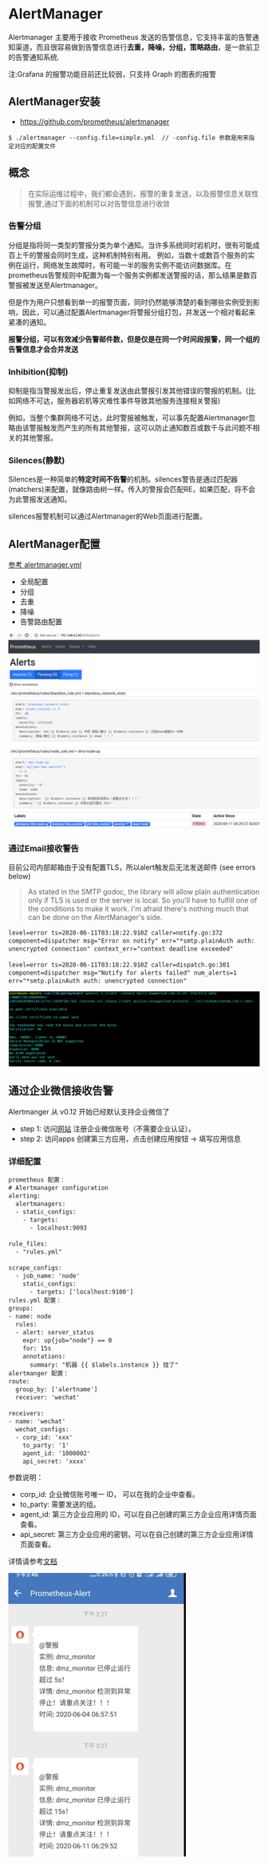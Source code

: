 # AlertManager

Alertmanager 主要用于接收 Prometheus 发送的告警信息，它支持丰富的告警通知渠道，而且很容易做到告警信息进行**去重，降噪，分组，策略路由**，是一款前卫的告警通知系统.

注:Grafana 的报警功能目前还比较弱，只支持 Graph 的图表的报警

## AlertManager安装

- https://github.com/prometheus/alertmanager

`$ ./alertmanager --config.file=simple.yml  // -config.file 参数是用来指定对应的配置文件`

## 概念

> 在实际运维过程中，我们都会遇到，报警的重复发送，以及报警信息关联性报警,通过下面的机制可以对告警信息进行收敛

### 告警分组

分组是指将同一类型的警报分类为单个通知。当许多系统同时宕机时，很有可能成百上千的警报会同时生成，这种机制特别有用。
例如，当数十或数百个服务的实例在运行，网络发生故障时，有可能一半的服务实例不能访问数据库。在prometheus告警规则中配置为每一个服务实例都发送警报的话，那么结果是数百警报被发送至Alertmanager。

但是作为用户只想看到单一的报警页面，同时仍然能够清楚的看到哪些实例受到影响，因此，可以通过配置Alertmanager将警报分组打包，并发送一个相对看起来紧凑的通知。

**报警分组，可以有效减少告警邮件数，但是仅是在同一个时间段报警，同一个组的告警信息才会合并发送**

### Inhibition(抑制)

抑制是指当警报发出后，停止重复发送由此警报引发其他错误的警报的机制。(比如网络不可达，服务器宕机等灾难性事件导致其他服务连接相关警报)

例如，当整个集群网络不可达，此时警报被触发，可以事先配置Alertmanager忽略由该警报触发而产生的所有其他警报，这可以防止通知数百或数千与此问题不相关的其他警报。

### Silences(静默)

Silences是一种简单的**特定时间不告警**的机制。silences警告是通过匹配器(matchers)来配置，就像路由树一样。传入的警报会匹配RE，如果匹配，将不会为此警报发送通知。

silences报警机制可以通过Alertmanager的Web页面进行配置。

## AlertManager配置

[参考 alertmanager.yml](http://git.augmentum.com.cn/AugCI/knowledgebase/blob/master/%E7%9B%91%E6%8E%A7/Prometheus/config/alertmanager.yml)

- 全局配置
- 分组
- 去重
- 降噪
- 告警路由配置

![alert-1](./images/alert-1.png)

### 通过Email接收警告

目前公司内部邮箱由于没有配置TLS，所以alert触发后无法发送邮件 (see errors below)

> As stated in the SMTP godoc, the library will allow plain authentication only if TLS is used or the server is local. So you'll have to fulfill one of the conditions to make it work. I'm afraid there's nothing much that can be done on the AlertManager's side.

```
level=error ts=2020-06-11T03:18:22.910Z caller=notify.go:372 component=dispatcher msg="Error on notify" err="*smtp.plainAuth auth: unencrypted connection" context_err="context deadline exceeded"

level=error ts=2020-06-11T03:18:22.910Z caller=dispatch.go:301 component=dispatcher msg="Notify for alerts failed" num_alerts=1 err="*smtp.plainAuth auth: unencrypted connection"

```

![Email-TLS](./images/TLS.png)

## 通过企业微信接收告警

Alertmanger 从 v0.12 开始已经默认支持企业微信了

- step 1: 访问[网站](https://work.weixin.qq.com/) 注册企业微信账号（不需要企业认证）。
- step 2: 访问apps 创建第三方应用，点击创建应用按钮 -> 填写应用信息

### 详细配置

```
prometheus 配置：
# Alertmanager configuration
alerting:
  alertmanagers:
  - static_configs:
    - targets:
      - localhost:9093

rule_files:
  - "rules.yml"

scrape_configs:
  - job_name: 'node'
    static_configs:
      - targets: ['localhost:9100']
rules.yml 配置：
groups:
- name: node
  rules:
  - alert: server_status
    expr: up{job="node"} == 0
    for: 15s
    annotations:
      summary: "机器 {{ $labels.instance }} 挂了"
alertmanger 配置：
route:
  group_by: ['alertname']
  receiver: 'wechat'

receivers:
- name: 'wechat'
  wechat_configs:
  - corp_id: 'xxx'
    to_party: '1'
    agent_id: '1000002'
    api_secret: 'xxxx'
```

参数说明：

- corp_id: 企业微信账号唯一 ID， 可以在我的企业中查看。
- to_party: 需要发送的组。
- agent_id: 第三方企业应用的 ID，可以在自己创建的第三方企业应用详情页面查看。
- api_secret: 第三方企业应用的密钥，可以在自己创建的第三方企业应用详情页面查看。

详情请参考[文档](https://work.weixin.qq.com/api/doc/90000/90135/90236#%E6%96%87%E6%9C%AC%E6%B6%88%E6%81%AF)

![alert-wechat](./images/alert-wechat.jpeg)